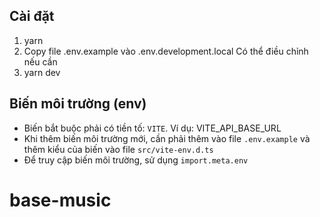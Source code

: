 ## Cài đặt

1. yarn
2. Copy file .env.example vào .env.development.local Có thể điều chỉnh nếu cần
3. yarn dev

## Biến môi trường (env)

- Biến bắt buộc phải có tiền tố: `VITE`. Ví dụ: VITE_API_BASE_URL
- Khi thêm biến môi trường mới, cần phải thêm vào file `.env.example` và thêm kiểu của biến vào file `src/vite-env.d.ts`
- Để truy cập biến môi trường, sử dụng `import.meta.env`
# base-music

